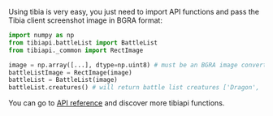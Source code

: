 Using tibia is very easy, you just need to import API functions and pass the Tibia client screenshot image in BGRA format:

```py
import numpy as np
from tibiapi.battleList import BattleList
from tibiapi._common import RectImage

image = np.array([...], dtype=np.uint8) # must be an BGRA image converted into NumPy array using uint8 to gain performance
battleListImage = RectImage(image)
battleList = BattleList(image)
battleList.creatures() # will return battle list creatures ['Dragon', 'Dragon Lord']
```

You can go to [API reference](/api/battleList/battleList.html) and discover more tibiapi functions.
